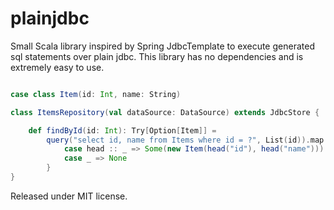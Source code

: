 # plainjdbc

Small Scala library inspired by Spring JdbcTemplate to execute generated sql statements over plain jdbc.
This library has no dependencies and is extremely easy to use.

```scala

case class Item(id: Int, name: String)

class ItemsRepository(val dataSource: DataSource) extends JdbcStore {

    def findById(id: Int): Try[Option[Item]] =
        query("select id, name from Items where id = ?", List(id)).map {
            case head :: _ => Some(new Item(head("id"), head("name")))
            case _ => None
        }
}
```

Released under MIT license.
